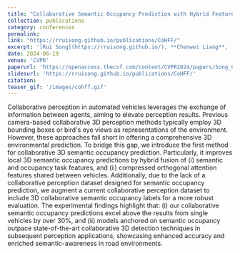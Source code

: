 ```yaml
---
title: "Collaborative Semantic Occupancy Prediction with Hybrid Feature Fusion in Connected Automated Vehicles"
collection: publications
category: conferences
permalink: 
link: "https://rruisong.github.io/publications/CoHFF/"
excerpt: '[Rui Song](https://rruisong.github.io/), **Chenwei Liang**, [Hu Cao](https://hucaofighting.github.io/), [Zhiran Yan](https://de.linkedin.com/in/zhiran-yan-73b3b7197), [Walter Zimmer](https://www.ce.cit.tum.de/air/people/walter-zimmer-msc/), [Markus Gross](https://scholar.google.com/citations?user=id2zr6wAAAAJ&hl=de), [Andreas Festag](https://festag-net.de/), [Alois Knoll](https://www.ce.cit.tum.de/air/people/prof-dr-ing-habil-alois-knoll/)'
date: 2024-06-19
venue: 'CVPR'
paperurl: 'https://openaccess.thecvf.com/content/CVPR2024/papers/Song_Collaborative_Semantic_Occupancy_Prediction_with_Hybrid_Feature_Fusion_in_Connected_CVPR_2024_paper.pdf'
slidesurl: 'https://rruisong.github.io/publications/CoHFF/'
citation: 
teaser_gif: '/images/cohff.gif'
---
```


Collaborative perception in automated vehicles leverages the exchange of information between agents, aiming to elevate perception results. Previous camera-based collaborative 3D perception methods typically employ 3D bounding boxes or bird's eye views as representations of the environment. However, these approaches fall short in offering a comprehensive 3D environmental prediction. To bridge this gap, we introduce the first method for collaborative 3D semantic occupancy prediction. Particularly, it improves local 3D semantic occupancy predictions by hybrid fusion of (i) semantic and occupancy task features, and (ii) compressed orthogonal attention features shared between vehicles. Additionally, due to the lack of a collaborative perception dataset designed for semantic occupancy prediction, we augment a current collaborative perception dataset to include 3D collaborative semantic occupancy labels for a more robust evaluation. The experimental findings highlight that: (i) our collaborative semantic occupancy predictions excel above the results from single vehicles by over 30%, and (ii) models anchored on semantic occupancy outpace state-of-the-art collaborative 3D detection techniques in subsequent perception applications, showcasing enhanced accuracy and enriched semantic-awareness in road environments.

